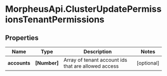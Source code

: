 # MorpheusApi.ClusterUpdatePermissionsTenantPermissions

## Properties

Name | Type | Description | Notes
------------ | ------------- | ------------- | -------------
**accounts** | **[Number]** | Array of tenant account ids that are allowed access | [optional] 


